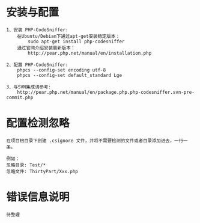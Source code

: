 # 安装与配置
    1、安装 PHP-CodeSniffer: 
        在Ubuntu/Debian下通过apt-get安装稳定版本：
            sudo apt-get install php-codesniffer
        通过官网介绍安装最新版本：
            http://pear.php.net/manual/en/installation.php
        
    2、配置 PHP-CodeSniffer:
        phpcs --config-set encoding utf-8
        phpcs --config-set default_standard Lge
        
    3、与SVN集成请参考:
        http://pear.php.net/manual/en/package.php.php-codesniffer.svn-pre-commit.php


# 配置检测忽略
    在项目根目录下创建 .csignore 文件，并将不需要检测的文件或者目录添加进去，一行一条。
    
    例如：
    忽略目录: Test/*
    忽略文件: ThirtyPart/Xxx.php
    
# 错误信息说明
    待整理
